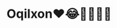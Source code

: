 <h1>Oqilxon❤️😂🤣🤣🤣🤣</h1>
<img src="https://m.media-amazon.com/images/I/51DBd7O6GEL._AC_UF1000,1000_QL80_.jpg" alt="">
